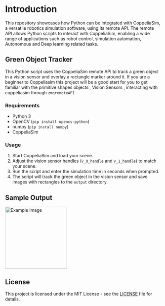 # Introduction
This repository showcases how Python can be integrated with CoppeliaSim, a versatile robotics simulation software, using its remote API. The remote API allows Python scripts to interact with CoppeliaSim, enabling a wide range of applications such as robot control, simulation automation, Autonomous and Deep learning related tasks.
## Green Object Tracker
This Python script uses the CoppeliaSim remote API to track a green object in a vision sensor and overlay a rectangle marker around it. If you are a beginner to Coppeliasim this project will be a good start for you to get familiar with the primitive shapes objects , Vision Sensors , interacting with coppeliasim through `zmqremoteAPI`

### Requirements
- Python 3
- OpenCV (`pip install opencv-python`)
- numpy (`pip install numpy`)
- CoppeliaSim

### Usage
1. Start CoppeliaSim and load your scene.
2. Adjust the vision sensor handles (`v_0_handle` and `v_1_handle`) to match your scene.
3. Run the script and enter the simulation time in seconds when prompted.
4. The script will track the green object in the vision sensor and save images with rectangles to the `output` directory.

## Sample Output
<img src="project1_output.png" alt="Example Image" width="200"/>

## License
This project is licensed under the MIT License - see the [LICENSE](LICENSE) file for details.
